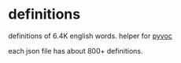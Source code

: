 # definitions
definitions of 6.4K english words. helper for [pyvoc](https://github.com/makkoncept/pyvoc)

each json file has about 800+ definitions. 
